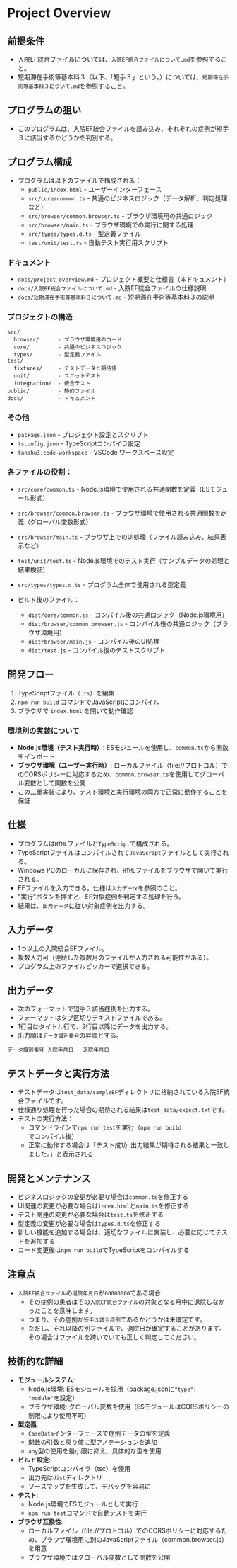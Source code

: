 # Project Overview

## 前提条件

* 入院EF統合ファイルについては、`入院EF統合ファイルについて.md`を参照すること。
* 短期滞在手術等基本料３（以下、「短手３」という。）については、`短期滞在手術等基本料３について.md`を参照すること。

## プログラムの狙い

* このプログラムは、入院EF統合ファイルを読み込み、それぞれの症例が短手３に該当するかどうかを判別する。

## プログラム構成

* プログラムは以下のファイルで構成される：
  * `public/index.html` - ユーザーインターフェース
  * `src/core/common.ts` - 共通のビジネスロジック（データ解析、判定処理など）
  * `src/browser/common.browser.ts` - ブラウザ環境用の共通ロジック
  * `src/browser/main.ts` - ブラウザ環境での実行に関する処理
  * `src/types/types.d.ts` - 型定義ファイル
  * `test/unit/test.ts` - 自動テスト実行用スクリプト

### ドキュメント
* `docs/project_overview.md` - プロジェクト概要と仕様書（本ドキュメント）
* `docs/入院EF統合ファイルについて.md` - 入院EF統合ファイルの仕様説明
* `docs/短期滞在手術等基本料３について.md` - 短期滞在手術等基本料３の説明

### プロジェクトの構造
```
src/
  browser/      - ブラウザ環境用のコード
  core/         - 共通のビジネスロジック
  types/        - 型定義ファイル
test/
  fixtures/     - テストデータと期待値
  unit/         - ユニットテスト
  integration/  - 統合テスト
public/         - 静的ファイル
docs/           - ドキュメント
```

### その他
* `package.json` - プロジェクト設定とスクリプト
* `tsconfig.json` - TypeScriptコンパイラ設定
* `tanshu3.code-workspace` - VSCode ワークスペース設定

### 各ファイルの役割：
  * `src/core/common.ts` - Node.js環境で使用される共通関数を定義（ESモジュール形式）
  * `src/browser/common.browser.ts` - ブラウザ環境で使用される共通関数を定義（グローバル変数形式）
  * `src/browser/main.ts` - ブラウザ上でのUI処理（ファイル読み込み、結果表示など）
  * `test/unit/test.ts` - Node.js環境でのテスト実行（サンプルデータの処理と結果検証）
  * `src/types/types.d.ts` - プログラム全体で使用される型定義

* ビルド後のファイル：
  * `dist/core/common.js` - コンパイル後の共通ロジック（Node.js環境用）
  * `dist/browser/common.browser.js` - コンパイル後の共通ロジック（ブラウザ環境用）
  * `dist/browser/main.js` - コンパイル後のUI処理
  * `dist/test.js` - コンパイル後のテストスクリプト

## 開発フロー

1. TypeScriptファイル（`.ts`）を編集
2. `npm run build` コマンドでJavaScriptにコンパイル
3. ブラウザで `index.html` を開いて動作確認

### 環境別の実装について

* **Node.js環境（テスト実行時）**: ESモジュールを使用し、`common.ts`から関数をインポート
* **ブラウザ環境（ユーザー実行時）**: ローカルファイル（file://プロトコル）でのCORSポリシーに対応するため、`common.browser.ts`を使用してグローバル変数として関数を公開
* この二重実装により、テスト環境と実行環境の両方で正常に動作することを保証

## 仕様

* プログラムは`HTML`ファイルと`TypeScript`で構成される。
* TypeScriptファイルはコンパイルされて`JavaScript`ファイルとして実行される。
* Windows PCのローカルに保存され、`HTML`ファイルをブラウザで開いて実行される。
* EFファイルを入力できる。仕様は`入力データ`を参照のこと。
* "実行"ボタンを押すと、EF対象症例を判定する処理を行う。
* 結果は、`出力データ`に従い対象症例を出力する。

## 入力データ

* 1つ以上の入院統合EFファイル。
* 複数入力可（連続した複数月のファイルが入力される可能性がある）。
* プログラム上のファイルピッカーで選択できる。

## 出力データ

* 次のフォーマットで短手３該当症例を出力する。
* フォーマットはタブ区切りテキストファイルである。
* 1行目はタイトル行で、2行目以降にデータを出力する。
* 出力順は`データ識別番号`の昇順とする。

~~~
データ識別番号	入院年月日	退院年月日
~~~

## テストデータと実行方法

* テストデータは`test_data/sampleEF`ディレクトリに格納されている入院EF統合ファイルです。
* 仕様通り処理を行った場合の期待される結果は`test_data/expect.txt`です。
* テストの実行方法：
  * コマンドラインで``npm run test``を実行（`npm run build`でコンパイル後）
  * 正常に動作する場合は「テスト成功: 出力結果が期待される結果と一致しました。」と表示される

## 開発とメンテナンス

* ビジネスロジックの変更が必要な場合は`common.ts`を修正する
* UI関連の変更が必要な場合は`index.html`と`main.ts`を修正する
* テスト関連の変更が必要な場合は`test.ts`を修正する
* 型定義の変更が必要な場合は`types.d.ts`を修正する
* 新しい機能を追加する場合は、適切なファイルに実装し、必要に応じてテストを追加する
* コード変更後は`npm run build`でTypeScriptをコンパイルする

## 注意点

* `入院EF統合ファイル`の`退院年月日`が`00000000`である場合
    * その症例の患者はその`入院EF統合ファイル`の対象となる月中に退院しなかったことを意味します。
    * つまり、その症例が`短手３該当症例`であるかどうかは未確定です。
    * ただし、それ以降の別ファイルで、退院日が確定することがあります。その場合はファイルを跨いでいても正しく判定してください。

## 技術的な詳細

* **モジュールシステム**:
    * Node.js環境: ESモジュールを採用（package.jsonに`"type": "module"`を設定）
    * ブラウザ環境: グローバル変数を使用（ESモジュールはCORSポリシーの制限により使用不可）
* **型定義**:
    * `CaseData`インターフェースで症例データの型を定義
    * 関数の引数と戻り値に型アノテーションを追加
    * `any`型の使用を最小限に抑え、具体的な型を使用
* **ビルド設定**:
    * TypeScriptコンパイラ（tsc）を使用
    * 出力先は`dist`ディレクトリ
    * ソースマップを生成して、デバッグを容易に
* **テスト**:
    * Node.js環境でESモジュールとして実行
    * `npm run test`コマンドで自動テストを実行
* **ブラウザ互換性**:
    * ローカルファイル（file://プロトコル）でのCORSポリシーに対応するため、ブラウザ環境用に別のJavaScriptファイル（common.browser.js）を用意
    * ブラウザ環境ではグローバル変数として関数を公開
